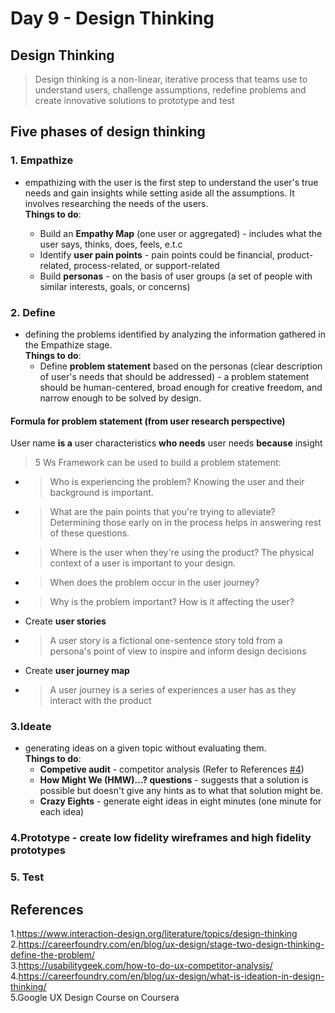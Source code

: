 # Day 9 - Design Thinking

## Design Thinking

> Design thinking is a non-linear, iterative process that teams use to understand users, challenge assumptions, redefine problems and create innovative solutions to prototype and test

## Five phases of design thinking

### 1. Empathize

- empathizing with the user is the first step to understand the user's true needs and gain insights while setting aside all the assumptions. It involves researching the needs of the users. <br>
**Things to do**:

  - Build an **Empathy Map** (one user or aggregated) - includes what the user says, thinks, does, feels, e.t.c
  - Identify **user pain points** - pain points could be financial, product-related, process-related, or support-related
  - Build **personas** - on the basis of user groups (a set of people with similar interests, goals, or concerns)

### 2. Define

- defining the problems identified by analyzing the information gathered in the Empathize stage. <br>
**Things to do**: <br>
  - Define **problem statement** based on the personas (clear description of user's needs that should be addressed) - a problem statement should be human-centered, broad enough for creative freedom, and narrow enough to be solved by design.<br>

#### Formula for problem statement (from user research perspective)

User name **is a** user characteristics **who needs** user needs **because** insight <br>

>5 Ws Framework can be used to build a problem statement:

- >Who is experiencing the problem? Knowing the user and their background is important.
- >What are the pain points that you're trying to alleviate? Determining those early on in the process helps in answering rest of these questions.
- >Where is the user when they're using the product? The physical context of a user is important to your design.
- >When does the problem occur in the user journey?
- >Why is the problem important? How is it affecting the user?

- Create **user stories**  
- > A user story is a fictional one-sentence story told from a persona's point of view to inspire and inform design decisions
- Create **user journey map**  
- >A user journey is a series of experiences a user has as they interact with the product

### 3.Ideate

- generating ideas on a given topic without evaluating them. <br>
**Things to do**:
  - **Competive audit** - competitor analysis (Refer to References [#4](<https://usabilitygeek.com/how-to-do-ux-competitor-analysis/>))
  - **How Might We (HMW)...? questions** - suggests that a solution is possible but doesn't give any hints as to what that solution might be.
  - **Crazy Eights** - generate eight ideas in eight minutes (one minute for each idea)

### 4.Prototype - create low fidelity wireframes and high fidelity prototypes

### 5. Test

## References

1.<https://www.interaction-design.org/literature/topics/design-thinking>  
2.<https://careerfoundry.com/en/blog/ux-design/stage-two-design-thinking-define-the-problem/>  
3.<https://usabilitygeek.com/how-to-do-ux-competitor-analysis/>  
4.<https://careerfoundry.com/en/blog/ux-design/what-is-ideation-in-design-thinking/>  
5.Google UX Design Course on Coursera

